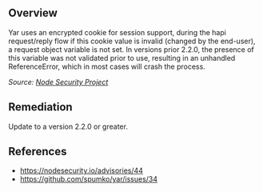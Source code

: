 ## Overview
Yar uses an encrypted cookie for session support, during the hapi request/reply flow if this cookie value is invalid (changed by the end-user), a request object variable is not set. In versions prior 2.2.0, the presence of this variable was not validated prior to use, resulting in an unhandled ReferenceError, which in most cases will crash the process.

_Source: [Node Security Project](https://nodesecurity.io/advisories/44)_

## Remediation
Update to a version 2.2.0 or greater.

## References
- https://nodesecurity.io/advisories/44
- https://github.com/spumko/yar/issues/34
